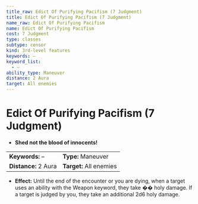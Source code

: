 ```yaml
---
title_raw: Edict Of Purifying Pacifism (7 Judgment)
title: Edict Of Purifying Pacifism (7 Judgment)
name_raw: Edict Of Purifying Pacifism
name: Edict Of Purifying Pacifism
cost: 7 Judgment
type: classes
subtype: censor
kind: 3rd-level features
keywords: –
keyword_list:
  - –
ability_type: Maneuver
distance: 2 Aura
target: All enemies
---
```


# Edict Of Purifying Pacifism (7 Judgment)

- **Shed not the blood of innocents!**

|                      |                         |
| :------------------- | :---------------------- |
| **Keywords:** –      | **Type:** Maneuver      |
| **Distance:** 2 Aura | **Target:** All enemies |

- **Effect:** Until the end of the encounter or you are dying, when a target uses an ability with the Weapon keyword, they take �� holy damage. If a target is judged by you, they take an additional 2d6 holy damage.

